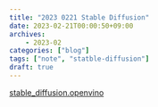 ```yaml
---
title: "2023 0221 Stable Diffusion"
date: 2023-02-21T00:00:50+09:00
archives:
    - 2023-02
categories: ["blog"]
tags: ["note", "statble-diffusion"]
draft: true
---
```

[stable_diffusion.openvino](https://github.com/bes-dev/stable_diffusion.openvino)

